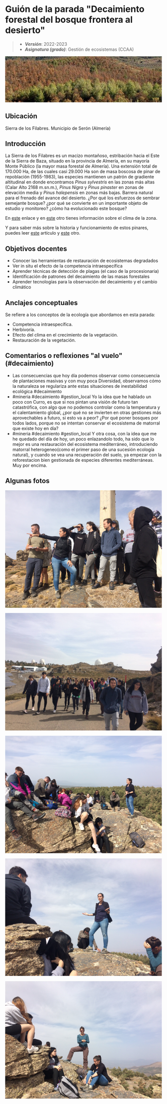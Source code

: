 # Guión de la parada "Decaimiento forestal del bosque frontera al desierto"


> + **_Versión_**: 2022-2023
> + **_Asignatura (grado)_**: Gestión de ecosistemas (CCAA)

![portada](https://raw.githubusercontent.com/aprendiendo-cosas/C_decaimiento_gesteco/main/images/decaimiento.jpg) 



## Ubicación

Sierra de los Filabres. Municipio de Serón (Almería)

## Introducción

La Sierra de los Filabres es un macizo montañoso, estribación hacia el Este de la Sierra de Baza, situado en la provincia de Almería, en su mayoría Monte Público (la mayor masa forestal de Almería). Una extensión total de 170.000 Ha, de las cuales casi 29.000 Ha son de masa boscosa de pinar de repoblación (1955-1983), las especies mantienen un patrón de gradiente altitudinal en donde encontramos *Pinus sylvestris* en las zonas más altas (Calar Alto 2168 m.sn.m.), *Pinus Nigra* y *Pinus pinaster* en zonas de elevación media y *Pinus halepensis* en zonas más bajas. Barrera natural para el frenado del avance del desierto. ¿Por qué los esfuerzos de sembrar semejante bosque? ¿por qué se convierte en un importante objeto de estudio y monitoreo? ¿cómo ha evolucionado este bosque?

En [este](http://www.caha.es/guindos/WEBCAM/EXTERNAS/ALL/all.html) enlace y en [este](http://www.caha.es/observing-mainmenu-148/weatherng) otro tienes información sobre el clima de la zona. 

Y para saber más sobre la historia y funcionamiento de estos pinares, puedes leer [este](https://github.com/aprendiendo-cosas/C_decaimiento_gesteco/raw/main/biblio/repoblaciones.pdf) artículo y [este](https://github.com/aprendiendo-cosas/C_decaimiento_gesteco/raw/main/biblio/repoblaciones_suelo.pdf) otro.




## Objetivos docentes
+ Conocer las herramientas de restauración de ecosistemas degradados
+ Ver in situ el efecto de la competencia intraespecífica
+ Aprender técnicas de detección de plagas (el caso de la procesionaria)
+ Identificación de patrones del decaimiento de las masas forestales
+ Aprender tecnologías para la observación del decaimiento y el cambio climático



## Anclajes conceptuales

Se refiere a los conceptos de la ecología que abordamos en esta parada:

- Competencia intraespecífica.
- Herbivoría.
- Efecto del clima en el crecimiento de la vegetación.
- Restauración de la vegetación.



## Comentarios o reflexiones "al vuelo" (#decaimiento)



+ Las consecuencias que hoy día podemos observar como consecuencia de plantaciones masivas y con muy poca Diversidad, observamos cómo la naturaleza se regulariza ante estas situaciones de inestabilidad ecológica #decaimiento
+ #mineria #decaimiento #gestion_local Yo la idea que he hablado un poco con Curro, es que si nos pintan una visión de futuro tan catastrófica, con algo que no podemos controlar como la temperatura y el calentamiento global, ¿por qué no se invierten en otras gestiones más aprovechables a futuro, si esto va a peor? ¿Por qué poner bosques por todos lados, porque no se intentan conservar el ecosistema de matorral que existe hoy en día?
+ #mineria #decaimiento #gestion_local Y otra cosa, con la idea que me he quedado del día de hoy, un poco enlazandolo todo, ha sido que lo mejor es una restauración del ecosistema mediterráneo, introduciendo matorral heterogeneo(como el primer paso de una sucesión ecología natural), y cuando se vea una recuperación del suelo, ya empezar con la reforestacion bien gestionada de especies diferentes mediterráneas. Muy por encima.



## Algunas fotos

![1](https://raw.githubusercontent.com/aprendiendo-cosas/C_decaimiento_gesteco/main/images/1.JPG)

![2](https://raw.githubusercontent.com/aprendiendo-cosas/C_decaimiento_gesteco/main/images/2.JPG)

![3](https://raw.githubusercontent.com/aprendiendo-cosas/C_decaimiento_gesteco/main/images/3.JPG)

![4](https://raw.githubusercontent.com/aprendiendo-cosas/C_decaimiento_gesteco/main/images/4.JPG)

![5](https://raw.githubusercontent.com/aprendiendo-cosas/C_decaimiento_gesteco/main/images/5.JPG)



